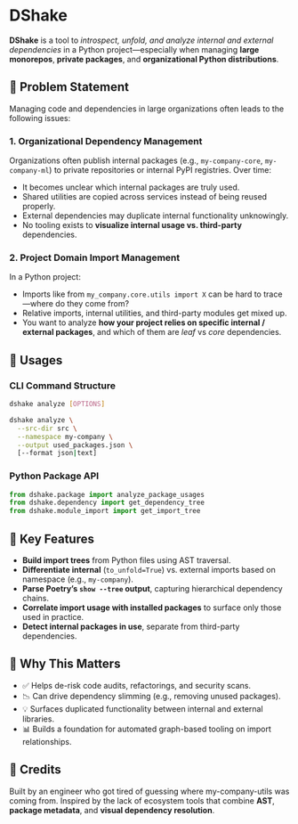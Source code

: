 # DShake

**DShake** is a tool to _introspect, unfold, and analyze internal and external dependencies_ in a Python project—especially when managing **large monorepos**, **private packages**, and **organizational Python distributions**.


## 🚨 Problem Statement
Managing code and dependencies in large organizations often leads to the following issues:

### 1. Organizational Dependency Management
Organizations often publish internal packages (e.g., `my-company-core`, `my-company-ml`) to private repositories or internal PyPI registries. Over time:

- It becomes unclear which internal packages are truly used.
- Shared utilities are copied across services instead of being reused properly.
- External dependencies may duplicate internal functionality unknowingly.
- No tooling exists to **visualize internal usage vs. third-party** dependencies.

### 2. Project Domain Import Management
In a Python project:

- Imports like from `my_company.core.utils import X` can be hard to trace—where do they come from?
- Relative imports, internal utilities, and third-party modules get mixed up.
- You want to analyze **how your project relies on specific internal / external packages**, and which of them are _leaf_ vs _core_ dependencies.

## 🧰 Usages
### CLI Command Structure
```bash
dshake analyze [OPTIONS]
```
```bash
dshake analyze \
  --src-dir src \
  --namespace my-company \
  --output used_packages.json \
  [--format json|text]
```

### Python Package API
```python
from dshake.package import analyze_package_usages
from dshake.dependency import get_dependency_tree
from dshake.module_import import get_import_tree
```


## 🧩 Key Features
- **Build import trees** from Python files using AST traversal.
- **Differentiate internal** (`to_unfold=True`) vs. external imports based on namespace (e.g., `my-company`).
- **Parse Poetry’s `show --tree` output**, capturing hierarchical dependency chains.
- **Correlate import usage with installed packages** to surface only those used in practice.
- **Detect internal packages in use**, separate from third-party dependencies.

## 📌 Why This Matters
- ✅ Helps de-risk code audits, refactorings, and security scans.
- 📉 Can drive dependency slimming (e.g., removing unused packages).
- 💡 Surfaces duplicated functionality between internal and external libraries.
- 📊 Builds a foundation for automated graph-based tooling on import relationships.

## 🧠 Credits
Built by an engineer who got tired of guessing where my-company-utils was coming from. Inspired by the lack of ecosystem tools that combine **AST**, **package metadata**, and **visual dependency resolution**.